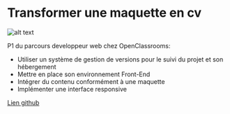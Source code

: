 # Transformer une maquette en cv
![alt text](http://url/to/img.png)

P1 du parcours developpeur web chez OpenClassrooms:

* Utiliser un système de gestion de versions pour le suivi du projet et son hébergement
* Mettre en place son environnement Front-End
* Intégrer du contenu conformément à une maquette
* Implémenter une interface responsive

[Lien github](https://dorotheeoc.github.io/)
